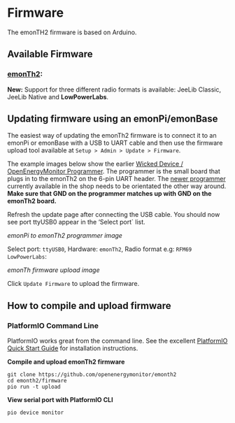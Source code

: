 # Firmware

The emonTH2 firmware is based on Arduino.

## Available Firmware

### [emonTh2](https://github.com/openenergymonitor/emonth2/tree/master/firmware):

**New:** Support for three different radio formats is available: JeeLib Classic, JeeLib Native and **LowPowerLabs**.

## Updating firmware using an emonPi/emonBase

The easiest way of updating the emonTh2 firmware is to connect it to an emonPi or emonBase with a USB to UART cable and then use the firmware upload tool available at `Setup > Admin > Update > Firmware`.

The example images below show the earlier [Wicked Device / OpenEnergyMonitor Programmer](../electricity-monitoring/programmers/wicked-device.md). The programmer is the small board that plugs in to the emonTh2 on the 6-pin UART header. The [newer programmer](../electricity-monitoring/programmers/ftdi-programmer.md) currently available in the shop needs to be orientated the other way around. **Make sure that GND on the programmer matches up with GND on the emonTh2 board.**

Refresh the update page after connecting the USB cable. You should now see port ttyUSB0 appear in the ‘Select port` list.

*emonPi to emonTh2 programmer image*

Select port: `ttyUSB0`, Hardware: `emonTh2`, Radio format e.g: `RFM69 LowPowerLabs`:

*emonTh firmware upload image*

Click `Update Firmware` to upload the firmware.

## How to compile and upload firmware

### PlatformIO Command Line

PlatformIO works great from the command line. See the excellent [PlatformIO Quick Start Guide](https://docs.platformio.org/en/latest/core/installation/index.html#super-quick-mac-linux) for installation instructions.

**Compile and upload emonTh2 firmware**

    git clone https://github.com/openenergymonitor/emonth2
    cd emonth2/firmware
    pio run -t upload

**View serial port with PlatformIO CLI**

    pio device monitor
